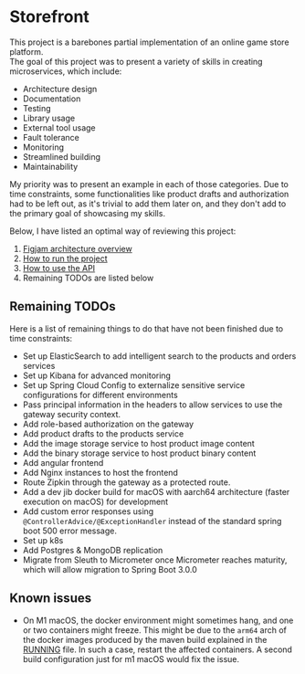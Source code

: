 # Storefront

This project is a barebones partial implementation of an online game store platform.\
The goal of this project was to present a variety of skills in creating microservices, which include:
- Architecture design
- Documentation
- Testing
- Library usage
- External tool usage
- Fault tolerance
- Monitoring
- Streamlined building
- Maintainability

My priority was to present an example in each of those categories. Due to time constraints, some functionalities like product drafts and authorization had to be left out, as it's trivial to add them later on, and they don't add to the primary goal of showcasing my skills.

Below, I have listed an optimal way of reviewing this project:
1. [Figjam architecture overview](https://www.figma.com/file/VNXSeQI3kQ4FSLS5axzwkw/Storefront-Overview?node-id=0%3A1&t=qkIEObVbqtDC24Jp-1)
2. [How to run the project](RUNNING.md)
3. [How to use the API](TESTING.md)
4. Remaining TODOs are listed below

## Remaining TODOs
Here is a list of remaining things to do that have not been finished due to time constraints:
- Set up ElasticSearch to add intelligent search to the products and orders services
- Set up Kibana for advanced monitoring
- Set up Spring Cloud Config to externalize sensitive service configurations for different environments
- Pass principal information in the headers to allow services to use the gateway security context.
- Add role-based authorization on the gateway
- Add product drafts to the products service
- Add the image storage service to host product image content
- Add the binary storage service to host product binary content
- Add angular frontend
- Add Nginx instances to host the frontend
- Route Zipkin through the gateway as a protected route.
- Add a dev jib docker build for macOS with aarch64 architecture (faster execution on macOS) for development
- Add custom error responses using `@ControllerAdvice/@ExceptionHandler` instead of the standard spring boot 500 error message.
- Set up k8s
- Add Postgres & MongoDB replication
- Migrate from Sleuth to Micrometer once Micrometer reaches maturity, which will allow migration to Spring Boot 3.0.0

## Known issues
- On M1 macOS, the docker environment might sometimes hang, and one or two containers might freeze. This might be due to the `arm64` arch of the docker images produced by the maven build explained in the [RUNNING](RUNNING.md) file. In such a case, restart the affected containers. A second build configuration just for m1 macOS would fix the issue.
